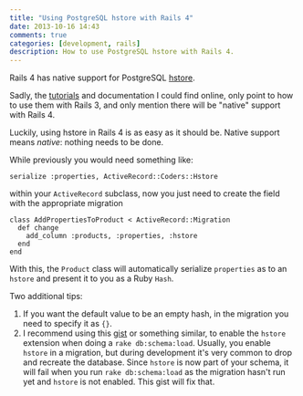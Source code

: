 ```yaml
---
title: "Using PostgreSQL hstore with Rails 4"
date: 2013-10-16 14:43
comments: true
categories: [development, rails]
description: How to use PostgreSQL hstore with Rails 4.
---
```

Rails 4 has native support for PostgreSQL [hstore](http://www.postgresql.org/docs/current/static/hstore.html).

Sadly, the [tutorials](http://railscasts.com/episodes/345-hstore) and documentation I could find online, only point to how to use them with Rails 3, and only mention there will be "native" support with Rails 4.

<!-- more -->

Luckily, using hstore in Rails 4 is as easy as it should be. Native support means *native*: nothing needs to be done.

While previously you would need something like:

    serialize :properties, ActiveRecord::Coders::Hstore

within your `ActiveRecord` subclass, now you just need to create the field with the appropriate migration

    class AddPropertiesToProduct < ActiveRecord::Migration
      def change
        add_column :products, :properties, :hstore
      end
    end

With this, the `Product` class will automatically serialize `properties` as to an `hstore` and present it to you as a Ruby `Hash`.

Two additional tips:

1. If you want the default value to be an empty hash, in the migration you need to specify it as `{}`.
2. I recommend using this [gist](https://gist.github.com/tehpeh/3735174) or something similar, to enable the `hstore` extension when doing a `rake db:schema:load`. Usually, you enable `hstore` in a migration, but during development it's very common to drop and recreate the database. Since `hstore` is now part of your schema, it will fail when you run `rake db:schema:load` as the migration hasn't run yet and `hstore` is not enabled. This gist will fix that.